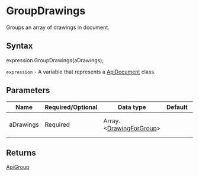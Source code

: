 # GroupDrawings

Groups an array of drawings in document.

## Syntax

expression.GroupDrawings(aDrawings);

`expression` - A variable that represents a [ApiDocument](../ApiDocument.md) class.

## Parameters

| **Name** | **Required/Optional** | **Data type** | **Default** | **Description** |
| ------------- | ------------- | ------------- | ------------- | ------------- |
| aDrawings | Required | Array.<[DrawingForGroup](../../Enumeration/DrawingForGroup.md)> |  | array of drawings to group |

## Returns

[ApiGroup](../../ApiGroup/ApiGroup.md)